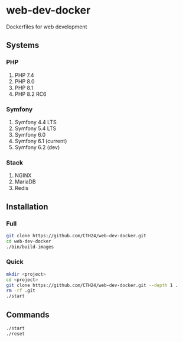 # web-dev-docker

Dockerfiles for web development

## Systems

### PHP

1. PHP 7.4
2. PHP 8.0
3. PHP 8.1
4. PHP 8.2 RC6

### Symfony
1. Symfony 4.4 LTS
2. Symfony 5.4 LTS
3. Symfony 6.0
4. Symfony 6.1 (current)
5. Symfony 6.2 (dev)

### Stack

1. NGINX
2. MariaDB
3. Redis

## Installation

### Full
```bash
git clone https://github.com/CTH24/web-dev-docker.git
cd web-dev-docker
./bin/build-images
```

### Quick
```bash
mkdir <project>
cd <project>
git clone https://github.com/CTH24/web-dev-docker.git --depth 1 .
rm -rf .git
./start
```


## Commands

```bash
./start
./reset
```